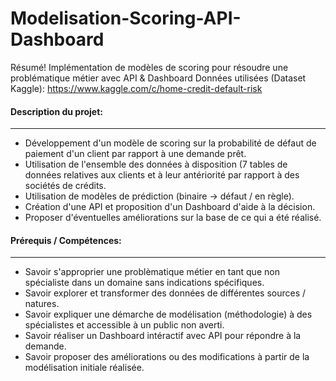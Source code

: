 # Modelisation-Scoring-API-Dashboard
Résumé! Implémentation de modèles de scoring pour résoudre une problématique métier avec API &amp; Dashboard
Données utilisées (Dataset Kaggle): <a href="https://www.kaggle.com/c/home-credit-default-risk/data" title="Home Credit Default Risk" >https://www.kaggle.com/c/home-credit-default-risk</a>

#### Description du projet:
---

- Développement d'un modèle de scoring sur la probabilité de défaut de paiement d'un client par rapport à une demande prêt.
- Utilisation de l'ensemble des données à disposition (7 tables de données relatives aux clients et à leur antériorité par rapport à des sociétés de crédits.
- Utilisation de modèles de prédiction (binaire -> défaut / en règle).
- Création d'une API et proposition d'un Dashboard d'aide à la décision.
- Proposer d'éventuelles améliorations sur la base de ce qui a été réalisé.

#### Prérequis / Compétences:
---

- Savoir s'approprier une problèmatique métier en tant que non spécialiste dans un domaine sans indications spécifiques.
- Savoir explorer et transformer des données de différentes sources / natures.
- Savoir expliquer une démarche de modélisation (méthodologie) à des spécialistes et accessible à un public non averti.
- Savoir réaliser un Dashboard intéractif avec API pour répondre à la demande.
- Savoir proposer des améliorations ou des modifications à partir de la modélisation initiale réalisée.
